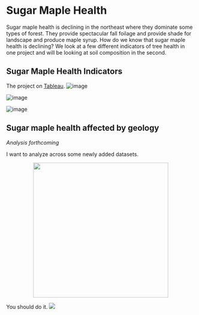 # Sugar Maple Health
Sugar maple health is declining in the northeast where they dominate some types of forest. They provide spectacular fall foilage and provide shade for landscape and produce maple syrup. How do we know that sugar maple health is declining? We look at a few different indicators of tree health in one project and will be looking at soil composition in the second.

## Sugar Maple Health Indicators
The project on <a href="https://public.tableau.com/app/profile/wurdruw.zurovast">Tableau</a>.
![image](https://user-images.githubusercontent.com/66132013/189251358-10da418f-eb18-4755-95fb-cae90bb97988.png)

![image](https://user-images.githubusercontent.com/66132013/189251319-c93f4d96-9d29-4090-8d23-8c5022573dc7.png)

![image](https://user-images.githubusercontent.com/66132013/189251163-a4dbb792-feef-419e-88ec-ca14e2f11a4a.png)

## Sugar maple health affected by geology
*Analysis forthcoming*

I want to analyze across some newly added datasets.
<p  align="center"> 
  <image src="https://stfrancishouse.org/wp-content/uploads/2017/09/Time-Management-BB-e1504704417299.jpg" width="360" height="auto">
  </p>
  You should do it.
<image src="https://c8.alamy.com/comp/XE3GET/mother-scolding-her-naughty-daughter-XE3GET.jpg">
